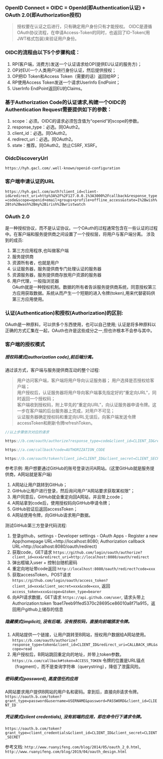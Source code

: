 ### OpenID Connect = OIDC = OpenId(即Authentication认证) + OAuth 2.0(即Authorization授权)
> 授权要在认证之后进行，只有确定用户身份只有才能授权。
> OIDC是遵循OAuth协议流程，在申请Access-Token的同时，也返回了ID-Token(用JWT格式包装)来验证用户身份。

### OIDC的流程由以下5个步骤构成：

1. RP(客户端，消费方)发送一个认证请求给OP(提供EU认证的服务方)；
2. OP对EU(一个人类用户)进行身份认证，然后提供授权；
3. OP把ID Token和Access Token（需要的话）返回给RP；
4. RP使用Access Token发送一个请求UserInfo EndPoint；
5. UserInfo EndPoint返回EU的Claims。

### 基于Authorization Code的认证请求,构建一个OIDC的Authentication Request需要提供如下的参数：

1. scope：必须。OIDC的请求必须包含值为“openid”的scope的参数。
2. response_type：必选。同OAuth2。
3. client_id：必选。同OAuth2。
4. redirect_uri：必选。同OAuth2。
5. state：推荐。同OAuth2。防止CSRF, XSRF。

### OidcDiscoveryUrl
`https://hyh.gacl.com/.well-known/openid-configuration`

### 客户端申请认证的URL
`https://hyh.gacl.com/auth?client_id=client-id&redirect_uri=http%3A%2F%2F127.0.0.1%3A3000%2Fcallback&response_type=code&scope=openid+email+groups+profile+offline_access&state=I%2Bwish%2Bto%2Bwash%2Bmy%2Birish%2Bwristwatch`

### OAuth 2.0
是一种授权协议，而不是认证协议。一个OAuth的过程通常包含在一些认证的过程中。在客户端和服务提供商之间设置了一个授权层，将用户与客户端分离。
涉及到的成员:
1. 第三方应用程序,也叫做客户端    
2. 服务提供商       
3. 资源所有者，也就是用户        
4. 认证服务器，服务提供商专门处理认证的服务器    
5. 资源服务器，服务提供商存放用户资源的服务器
6. 用户代理，一般指浏览器  
OAuth就是一种授权机制。数据的所有者告诉服务提供商系统，同意授权第三方应用获取数据。系统从而产生一个短期的进入令牌(token),用来代替密码供第三方应用使用。

### 认证(Authentication)和授权(Authorization)的区别:
OAuth是一种原料，可以供多个东西使用，也可以自己使用; 认证是将多种原料以正确的方式汇集在一起，OAuth也许是这些成分之一,但也许根本不会参与其中。

### 客户端的授权模式
##### 授权码模式(authorization code),前后端分离。
通过该方式，客户端与服务提供商互动的整个过程:      
> 用户访问客户端，客户端将用户导向认证服务器；
> 用户选择是否授权给客户端；   
> 用户授权后，认证服务器将用户导向客户端事先指定好的“重定向URL”，同时返回一个授权码；   
> 客户端收到授权码，附上早先的“重定向URL”，向认证服务器申请令牌。这一步在客户端的后台服务器上完成，对用户不可见；    
> 认证服务器确定授权码和重定向URL无误后，向客户端发送令牌accessToken和刷新令牌refreshToken。   

```java
//以上步骤依次对应的请求

https://b.com/oauth/authorize?response_type=code&client_id=CLIENT_ID&redirect_uri=CALLBACK_URL&scope=read

https://a.com/callback?code=AUTHORIZATION_CODE

https://b.com/oauth/token?client_id=CLIENT_ID&client_secret=CLIENT_SECRET&grant_type=authorization_code&code=AUTHORIZATION_CODE&redirect_uri=CALLBACK_URL
```

参考示例:
用户想要通过GitHub的账号登录访问A网站。(这里GitHub就是服务提供商，A网站就是客户端)
1. A网站让用户跳转到GitHub；        
2. GitHub让用户进行登录，然后询问用户“A网站要求获取某权限"；          
3. 用户同意后，GitHub就会重定向回A网站，并且带上code；
4. A网站拿到code后，使用授权码向GitHub申请令牌；
5. GitHub验证后返回accessToken；    
6. A网站使用令牌，向GitHub请求用户数据。  

测试GitHub第三方登录代码流程:
1. 登录github，settings - Developer settings - OAuth Apps - Register a new App(homepage URL=http://localhost:8080; Authorization callback URL=http://localhost:8080/oauth/redirect)    
2. 获取code，GET请求 `https://github.com/login/oauth/authorize?client_id=xxx&redirect_uri=http://localhost:8080/oauth/redirect`
3. 弹出框输入user + 控制台随机密码        
4. 重定向地址带code返回 `http://localhost:8080/oauth/redirect?code=xxx`   
5. 获取accessToken，POST请求 `https://github.com/login/oauth/access_token?client_id=xxx&client_secret=xxx&code=xxx`, 返回`access_token=xxx&scope=&token_type=bearer`   
6. 向API请求数据，GET请求 `https://api.github.com/user`, 请求头带上Authorization:token 1bae17eeb91fed5370c28695ce86010a8f71a915，返回用户github上储存的信息

##### 隐藏模式(implicit), 没有后端，没有授权码，直接向前端颁发令牌。
1. A网站提供一个链接，让用户跳转至B网站，授权用户数据给A网站使用。
`https://b.com/oauth/authorize?response_type=token&client_id=CLIENT_ID&redirect_uri=CALLBACK_URL&scope=read`
2. 用户授权后，B网站跳回重定向的地址，并带上token参数。
`https://a.com/callback#token=ACCESS_TOKEN` 
令牌的位置是URL锚点（fragment），而不是查询字符串（querystring），降低了泄露风险。

##### 密码模式(password), 高度信任的应用
A网站要求用户提供B网站的用户名和密码。拿到后，直接向B请求令牌。
`https://oauth.b.com/token?grant_type=password&username=USERNAME&password=PASSWORD&client_id=CLIENT_ID`

##### 凭证模式(client credentials), 没有前端的应用，即在命令行下请求令牌。
`https://oauth.b.com/token?grant_type=client_credentials&client_id=CLIENT_ID&client_secret=CLIENT_SECRET`


参考文档:
`http://www.ruanyifeng.com/blog/2014/05/oauth_2_0.html`,  `http://www.ruanyifeng.com/blog/2019/04/oauth_design.html`